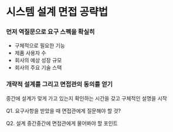 # 시스템 설계 면접 공략법

### 먼저 역질문으로 요구 스펙을 확실히

* 구체적으로 필요한 기능
* 제품 사용자 수
* 회사의 예상 성장 규모
* 회사의 주요 기술 스택

### 개략적 설계를 그리고 면접관의 동의를 얻기

중간에 설계가 맞게 가고 있는지 확인하는 시간을 갖고 구체적인 설명을 시작



Q1. 요구사항을 받았을 때 면접관에게 질문해야 할 것?

Q2. 설계 중간중간에 면접관에게 물어봐야 할 포인트